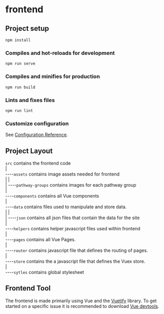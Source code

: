 # frontend

## Project setup
```
npm install
```
### Compiles and hot-reloads for development
```
npm run serve
```
### Compiles and minifies for production
```
npm run build
```
### Lints and fixes files
```
npm run lint
```
### Customize configuration
See [Configuration Reference](https://cli.vuejs.org/config/).

## Project Layout
``src`` contains the frontend code<br />
  |<br />
  ----``assets`` contains image assets needed for frontend<br />
  |      |<br />
  |      ----``pathway-groups`` contains images for each pathway group<br />
  |<br />
  ----``components`` contains all Vue components<br />
  |<br />
  ----``data`` contains files used to manipulate and store data.<br />
  |      |<br />
  |      ----``json`` contains all json files that contain the data for the site<br />
  |<br />
  ----``helpers`` contains helper javascript files used within frontend<br />
  |<br />
  ----``pages`` contains all Vue Pages.<br />
  |<br />
  ----``router`` contains javascript file that defines the routing of pages.<br />
  |<br />
  ----``store`` contains the a javascript file that defines the Vuex store.<br />
  |<br />
  ----``sytles`` contains global stylesheet<br />
## Frontend Tool
The frontend is made primarily using Vue and the [Vuetify](vuetifyjs.com/) library. To get started on a specific issue it is recommended to download [Vue devtools](https://devtools.vuejs.org/). 